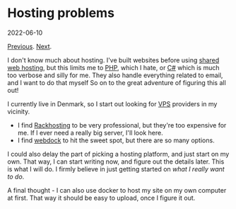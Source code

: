 # Hosting problems

2022-06-10

[Previous](./begin.md). [Next](./mail-server.md).

I don't know much about hosting.
I've built websites before using [shared web hosting](https://en.wikipedia.org/wiki/Shared_web_hosting_service), but this limits me to [PHP](https://www.php.net/), which I hate, or [C#](https://docs.microsoft.com/en-us/dotnet/csharp/) which is much too verbose and silly for me.
They also handle everything related to email, and I want to do that myself
So on to the great adventure of figuring this all out!

I currently live in Denmark, so I start out looking for [VPS](https://en.wikipedia.org/wiki/Virtual_private_server) providers in my vicinity.

- I find [Rackhosting](https://rackhosting.dk) to be very professional, but they're too expensive for me.
  If I ever need a really big server, I'll look here.
- I find [webdock](https://webdock.io) to hit the sweet spot, but there are so many options.

I could also delay the part of picking a hosting platform, and just start on my own.
That way, I can start writing now, and figure out the details later.
This is what I will do.
I firmly believe in just getting started on _what I really want to do_.

A final thought - I can also use docker to host my site on my own computer at first.
That way it should be easy to upload, once I figure it out.
